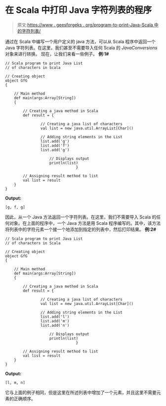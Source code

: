# 在 Scala 中打印 Java 字符列表的程序

> 原文:[https://www . geesforgeks . org/program-to-print-Java-Scala 中的字符列表/](https://www.geeksforgeeks.org/program-to-print-java-list-of-characters-in-scala/)

通过在 Scala 中编写一个用户定义的 java 方法，可以从 Scala 程序中返回一个 Java 字符列表。在这里，我们甚至不需要导入任何 Scala 的 *JavaConversions* 对象来进行转换。
现在，让我们来看一些例子。
**例:1#**

```
// Scala program to print Java List 
// of characters in Scala

// Creating object
object GfG
{ 

    // Main method
    def main(args:Array[String])
    {

        // Creating a java method in Scala
        def result = {

                // Creating a java list of characters 
                val list = new java.util.ArrayList[Char]()

                // Adding string elements in the List
                list.add('g')
                list.add('f')
                list.add('g')

                    // Displays output
                    println(list)
                                }

        // Assigning result method to list
        val list = result
    }
}
```

**Output:**

```
[g, f, g]

```

因此，从一个 Java 方法返回一个字符列表。在这里，我们不需要导入 Scala 的任何对象。在上面的程序中，一个 Java 方法是用 Scala 程序编写的。其中，该方法将列表中的字符元素一个接一个地添加到指定的列表中，然后打印结果。
**例:2#**

```
// Scala program to print Java List 
// of characters in Scala

// Creating object
object GfG
{ 

    // Main method
    def main(args:Array[String])
    {

        // Creating a java method in Scala
        def result = {

                // Creating a java list of characters 
                val list = new java.util.ArrayList[Char]()

                // Adding string elements in the List
                list.add('l')
                list.add('m')
                list.add('n')

                    // Displays output
                    println(list)
                                }

        // Assigning result method to list
        val list = result
    }
}
```

**Output:**

```
[l, m, n]

```

它与上面的例子相同，但是这里在所述列表中增加了一个元素，并且这里不需要元素的正确顺序。